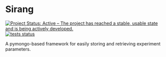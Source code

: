 # Sirang
[![Project Status: Active – The project has reached a stable, usable state and is being actively developed.](http://www.repostatus.org/badges/latest/active.svg)](http://www.repostatus.org/#active)
[![tests status](https://travis-ci.org/avicennax/sirang.svg)](https://travis-ci.org/avicennax/sirang)

A pymongo-based framework for easily storing and retrieving experiment parameters. 

